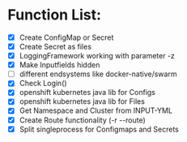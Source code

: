 # Function List:
- [x] Create ConfigMap or Secret
- [x] Create Secret as files
- [x] LoggingFramework working with parameter -z
- [x] Make Inputfields hidden 
- [ ] different endsystems like docker-native/swarm
- [x] Check Login()
- [x] openshift kubernetes java lib for Configs
- [x] openshift kubernetes java lib for Files
- [x] Get Namespace and Cluster from INPUT-YML
- [x] Create Route functionality (-r --route)
- [x] Split singleprocess for Configmaps and Secrets 

